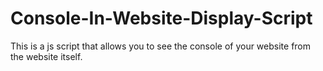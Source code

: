 # Console-In-Website-Display-Script
This is a js script that allows you to see the console of your website from the website itself.
